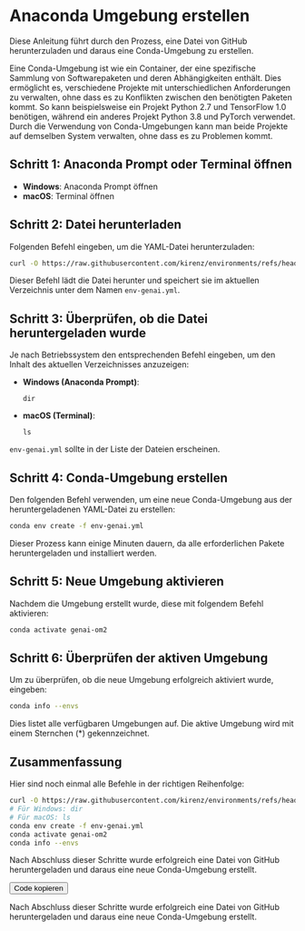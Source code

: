 <!DOCTYPE html>
<html>
<head>
  <script src="[ungültige URL entfernt]"></script>
</head>
<body>

# Anaconda Umgebung erstellen

Diese Anleitung führt durch den Prozess, eine Datei von GitHub herunterzuladen und daraus eine Conda-Umgebung zu erstellen. 

Eine Conda-Umgebung ist wie ein Container, der eine spezifische Sammlung von Softwarepaketen und deren Abhängigkeiten enthält. Dies ermöglicht es, verschiedene Projekte mit unterschiedlichen Anforderungen zu verwalten, ohne dass es zu Konflikten zwischen den benötigten Paketen kommt. So kann beispielsweise ein Projekt Python 2.7 und TensorFlow 1.0 benötigen, während ein anderes Projekt Python 3.8 und PyTorch verwendet. 
Durch die Verwendung von Conda-Umgebungen kann man beide Projekte auf demselben System verwalten, ohne dass es zu Problemen kommt.

## Schritt 1: Anaconda Prompt oder Terminal öffnen

- **Windows**: Anaconda Prompt öffnen
- **macOS**: Terminal öffnen

## Schritt 2: Datei herunterladen

Folgenden Befehl eingeben, um die YAML-Datei herunterzuladen:

```bash
curl -O https://raw.githubusercontent.com/kirenz/environments/refs/heads/main/ws2425/env-genai.yml
```

Dieser Befehl lädt die Datei herunter und speichert sie im aktuellen Verzeichnis unter dem Namen `env-genai.yml`.

## Schritt 3: Überprüfen, ob die Datei heruntergeladen wurde

Je nach Betriebssystem den entsprechenden Befehl eingeben, um den Inhalt des aktuellen Verzeichnisses anzuzeigen:

- **Windows (Anaconda Prompt)**:
  ```
  dir
  ```

- **macOS (Terminal)**:
  ```
  ls
  ```

`env-genai.yml` sollte in der Liste der Dateien erscheinen.

## Schritt 4: Conda-Umgebung erstellen

Den folgenden Befehl verwenden, um eine neue Conda-Umgebung aus der heruntergeladenen YAML-Datei zu erstellen:

```bash
conda env create -f env-genai.yml
```

Dieser Prozess kann einige Minuten dauern, da alle erforderlichen Pakete heruntergeladen und installiert werden.

## Schritt 5: Neue Umgebung aktivieren

Nachdem die Umgebung erstellt wurde, diese mit folgendem Befehl aktivieren:

```bash
conda activate genai-om2
```



## Schritt 6: Überprüfen der aktiven Umgebung

Um zu überprüfen, ob die neue Umgebung erfolgreich aktiviert wurde, eingeben:

```bash
conda info --envs
```

Dies listet alle verfügbaren Umgebungen auf. Die aktive Umgebung wird mit einem Sternchen (*) gekennzeichnet.

## Zusammenfassung

Hier sind noch einmal alle Befehle in der richtigen Reihenfolge:

```bash
curl -O https://raw.githubusercontent.com/kirenz/environments/refs/heads/main/ws2425/env-genai.yml
# Für Windows: dir
# Für macOS: ls
conda env create -f env-genai.yml
conda activate genai-om2
conda info --envs
```

Nach Abschluss dieser Schritte wurde erfolgreich eine Datei von GitHub heruntergeladen und daraus eine neue Conda-Umgebung erstellt.

<button class="btn" data-clipboard-target="#codeblock7">Code kopieren</button>
<span id="codeblock7_copied" style="display:none; color:green;">Code kopiert!</span>

Nach Abschluss dieser Schritte wurde erfolgreich eine Datei von GitHub heruntergeladen und daraus eine neue Conda-Umgebung erstellt.

<script>
var clipboard = new ClipboardJS('.btn');

clipboard.on('success', function(e) {
// ID des kopierten Codeblocks ermitteln
var codeblockId = e.trigger.dataset.clipboardTarget.replace('#', '');
// Erfolgsmeldung anzeigen
var copiedMessage = document.getElementById(codeblockId + '_copied');
copiedMessage.style.display = 'inline';
// Meldung nach 2 Sekunden wieder ausblenden
setTimeout(function() {
copiedMessage.style.display = 'none';
}, 2000);
});
</script>

</body>
</html>

